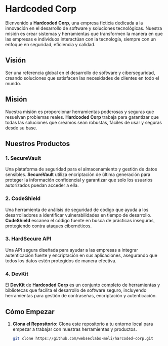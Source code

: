 # Hardcoded Corp

Bienvenido a **Hardcoded Corp**, una empresa ficticia dedicada a la innovación en el desarrollo de software y soluciones tecnológicas. Nuestra misión es crear sistemas y herramientas que transformen la manera en que las empresas e individuos interactúan con la tecnología, siempre con un enfoque en seguridad, eficiencia y calidad.

## Visión

Ser una referencia global en el desarrollo de software y ciberseguridad, creando soluciones que satisfacen las necesidades de clientes en todo el mundo.

## Misión

Nuestra misión es proporcionar herramientas poderosas y seguras que resuelvan problemas reales. **Hardcoded Corp** trabaja para garantizar que todas las soluciones que creamos sean robustas, fáciles de usar y seguras desde su base.

## Nuestros Productos

### 1. **SecureVault**
   Una plataforma de seguridad para el almacenamiento y gestión de datos sensibles. **SecureVault** utiliza encriptación de última generación para proteger la información confidencial y garantizar que solo los usuarios autorizados puedan acceder a ella.

### 2. **CodeShield**
   Una herramienta de análisis de seguridad de código que ayuda a los desarrolladores a identificar vulnerabilidades en tiempo de desarrollo. **CodeShield** escanea el código fuente en busca de prácticas inseguras, protegiendo contra ataques cibernéticos.

### 3. **HardSecure API**
   Una API segura diseñada para ayudar a las empresas a integrar autenticación fuerte y encriptación en sus aplicaciones, asegurando que todos los datos estén protegidos de manera efectiva.

### 4. **DevKit**
   El **DevKit** de **Hardcoded Corp** es un conjunto completo de herramientas y bibliotecas que facilita el desarrollo de software seguro, incluyendo herramientas para gestión de contraseñas, encriptación y autenticación.

## Cómo Empezar

1. **Clona el Repositorio:**
   Clona este repositorio a tu entorno local para empezar a trabajar con nuestras herramientas y productos.

   ```bash
   git clone https://github.com/webseclabs-meli/harcoded-corp.git
